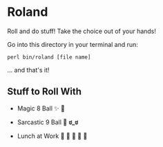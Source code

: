 # Roland

Roll and do stuff!  Take the choice out of your hands!

Go into this directory in your terminal and run:
```
perl bin/roland [file name]
```
... and that's it!

## Stuff to Roll With

- Magic 8 Ball  :sparkles: :8ball:

- Sarcastic 9 Ball  🖕  **ಠ_ಠ**

- Lunch at Work 🍱 🍕 🍔 🍗 🍝
